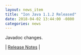 ```yaml
---
layout: news_item
title: "Ion Java 1.1.2 Released"
date: 2018-04-02 13:44:00 -0800
categories: news
---
```

Javadoc changes.

| [Release Notes](https://github.com/amzn/ion-java/releases/tag/v1.1.2) |
